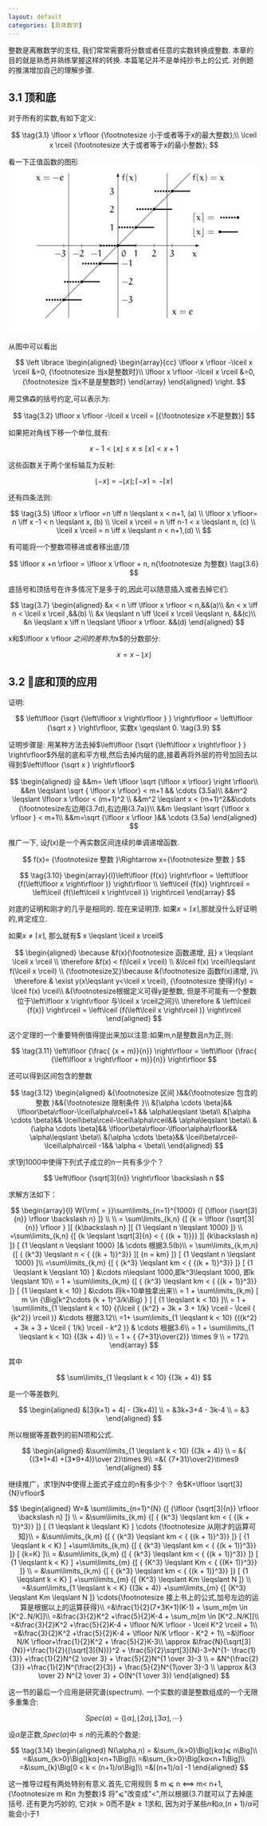 ```yaml
---
layout: default
categories: [具体数学]
---
```


整数是离散数学的支柱, 我们常常需要将分数或者任意的实数转换成整数. 本章的目的就是熟悉并熟练掌握这样的转换.
本篇笔记并不是单纯抄书上的公式. 对例题的推演增加自己的理解步骤.
## 3.1 顶和底

对于所有的实数,有如下定义:

$$
\tag{3.1}
\lfloor x \rfloor {\footnotesize 小于或者等于x的最大整数};\\
\lceil x \rceil {\footnotesize 大于或者等于x的最小整数};
$$

看一下正值函数的图形
<img src='/static/image/cm/10e8a8687cac15bc944454159f095814.png' />


从图中可以看出

$$
\left \lbrace
\begin{aligned}
\begin{array}{cc}
\lfloor x \rfloor -\lceil x \rceil  &=0, {\footnotesize 当x是整数时}\\ 
\lfloor x \rfloor -\lceil x \rceil  &=0, {\footnotesize 当x不是是整数时}
\end{array}
\end{aligned}
\right.
$$

用艾佛森的括号约定,可以表示为:

$$
\tag{3.2}
\lfloor x \rfloor -\lceil x \rceil = [{\footnotesize x不是整数}]
$$

如果把对角线下移一个单位,就有:

$$
x-1 <\lfloor x \rfloor  \leqslant x \leqslant\lceil x \rceil < x+1 \tag{3.3}
$$

这些函数关于两个坐标轴互为反射:

$$
\tag{3.4}
\lfloor -x \rfloor  = -\lfloor x \rfloor ;\lceil -x \rceil = -\lceil x \rceil
$$

还有四条法则:

$$
\tag{3.5}
\lfloor x \rfloor =n \iff n \leqslant x < n+1, (a) \\
\lfloor x \rfloor= n \iff x -1 < n \leqslant x, (b) \\
\lceil x \rceil = n \iff n-1 < x \leqslant n, (c) \\
\lceil x \rceil = n \iff x \leqslant n < n+1,(d) \\
$$

有可能将一个整数项移进或者移出底/顶

$$
\lfloor x +n \rfloor = \lfloor x \rfloor + n,   n{\footnotesize 为整数} \tag{3.6}
$$

底括号和顶括号在许多情况下是多于的,因此可以随意插入或者去掉它们:

$$
\tag{3.7}
\begin{aligned}
&x < n \iff \lfloor x \rfloor < n,&&(a)\\
&n < x \iff n < \lceil x \rceil ,&&(b) \\
&x \leqslant n \iff \lceil x \rceil \leqslant n, &&(c)\\
&n \leqslant x \iff n \leqslant \lfloor x \rfloor. &&(d)
\end{aligned}
$$

x和$\lfloor x \rfloor $之间的差称为$x$的分数部分:

$$
\tag{3.8}
{x} =x - \lfloor x \rfloor 
$$

## 3.2 底和顶的应用
证明:

$$
\left\lfloor {\sqrt {\left\lfloor x \right\rfloor } } \right\rfloor = \left\lfloor {\sqrt x } \right\rfloor, 实数x \geqslant 0. \tag{3.9} 
$$

证明步骤是: 用某种方法去掉$\left\lfloor {\sqrt {\left\lfloor x \right\rfloor } } \right\rfloor$外层的底和平方根,然后去掉内层的底,接着再将外层的符号加回去以得到$\left\lfloor {\sqrt x } \right\rfloor$

$$
\begin{aligned}
设 &&m=  \left \lfloor \sqrt {\lfloor x \rfloor} \right \rfloor\\
&&m \leqslant \sqrt { \lfloor x \rfloor} < m+1 && \cdots (3.5a)\\
&&m^2 \leqslant  \lfloor x \rfloor < (m+1)^2 \\
&&m^2 \leqslant  x < (m+1)^2&&\cdots {\footnotesize左边用(3.7d),右边用(3.7a)}\\
&&m \leqslant  \sqrt {\lfloor x \rfloor } < m+1\\
&&m=\sqrt {\lfloor x \rfloor }&& \cdots (3.5a)
\end{aligned}
$$


推广一下, 设$f(x)$是一个再实数区间连续的单调递增函数.

$$
f(x)= {\footnotesize 整数 }\Rightarrow x={\footnotesize 整数 }
$$

$$
\tag{3.10}
\begin{array}{l}\left\lfloor {f(x)} \right\rfloor = \left\lfloor {f(\left\lfloor x \right\rfloor )} \right\rfloor \\
\left\lceil {f(x)} \right\rceil = \left\lceil {f(\left\lceil x \right\rceil )} \right\rceil \end{array}
$$


对底的证明和刚才的几乎是相同的. 现在来证明顶. 如果$x=\lceil x \rceil$,那就没什么好证明的,肯定成立.

如果$x \not=\lceil x \rceil$, 那么就有$ x \leqslant \lceil x \rceil$

$$
\begin{aligned}
\because &f(x){\footnotesize 函数递增, 且} x \leqslant \lceil x \rceil \\
\therefore &f(x) < f(\lceil x \rceil) \\
&\lceil f(x) \rceil\leqslant f(\lceil x \rceil) \\
{\footnotesize又}\because &{\footnotesize 函数f(x)递增, }\\
\therefore & \exist y(x\leqslant y<\lceil x \rceil), {\footnotesize 使得}f(y) = \lceil f(x) \rceil\\ 
&{\footnotesize根据定义可得y是整数, 但是不可能有一个整数位于\left\lfloor x \right\rfloor 与\lceil x \rceil之间}\\
\therefore & \left\lceil {f(x)} \right\rceil = \left\lceil {f(\left\lceil x \right\rceil )} \right\rceil 
\end{aligned}
$$



这个定理的一个重要特例值得提出来加以注意:如果m,n是整数且n为正,则:

$$
\tag{3.11}
\left\lfloor {\frac{ {x + m}}{n}} \right\rfloor = \left\lfloor {\frac{ {\left\lfloor x \right\rfloor + m}}{n}} \right\rfloor 
$$

还可以得到区间包含的整数

$$
\tag{3.12}
\begin{aligned}
&{\footnotesize 区间 }&&{\footnotesize 包含的整数 }&&{\footnotesize 限制条件 }\\
&[\alpha \cdots \beta]&& \lfloor\beta\rfloor-\lceil\alpha\rceil+1 && \alpha\leqslant \beta\\
&[\alpha \cdots \beta)&& \lceil\beta\rceil-\lceil\alpha\rceil&& \alpha\leqslant \beta\\
&(\alpha \cdots \beta]&& \lfloor\beta\rfloor-\lfloor\alpha\rfloor&& \alpha\leqslant \beta\\
&(\alpha \cdots \beta)&& \lceil\beta\rceil-\lceil\alpha\rceil -1&& \alpha < \beta\\
\end{aligned}
$$

求1到1000中使得下列式子成立的n一共有多少个？

$$
\left\lfloor {\sqrt[3]{n}} \right\rfloor \backslash n
$$

求解方法如下：

$$
\begin{array}{l}
W{\rm{ = }}\sum\limits_{n=1}^{1000} {[ {\lfloor {\sqrt[3]{n}} \rfloor \backslash n} ]} \\
\\
 = \sum\limits_{k,n} {[ {k = \lfloor {\sqrt[3]{n}} \rfloor } ][ {k\backslash n} ][ {1 \leqslant n \leqslant 1000} ]} \\ 
 =\sum\limits_{k,n} {[ {k \leqslant \sqrt[3]{n} < { {(k + 1)}}} ][ {k\backslash n} ]} [ {1 \leqslant n \leqslant 1000} ]& \cdots 根据3.5(b)\\
 = \sum\limits_{k,m,n} {[ { {k^3} \leqslant n < { {(k + 1)}^3}} ][ {n = km} ]} [ {1 \leqslant n \leqslant 1000} ]\\
 =\sum\limits_{k,m} {[ { {k^3} \leqslant km < { {(k + 1)}^3}} ]} [ {1 \leqslant k \leqslant 10} ] &\cdots n\leqslant 1000,即k^3\leqslant 1000, 即k \leqslant 10\\
  = 1 + \sum\limits_{k,m} {[ { {k^3} \leqslant km < { {(k + 1)}^3}} ]} [ {1 \leqslant k < 10} ] &\cdots  将k=10单独拿出来\\
  = 1 + \sum\limits_{k,m} [ m \in  {\Big[k^2\cdots  (k + 1)^3/k\Big) } ] [ {1 \leqslant k < 10} ]\\
   = 1 + \sum\limits_{1 \leqslant k < 10} {(\lceil { {k^2} + 3k + 3 + 1/k} \rceil - \lceil { {k^2}} \rceil )} &\cdots 根据3.12\\
  =1+ \sum\limits_{1 \leqslant k < 10} {({k^2} + 3k + 3 + \lceil { 1/k} \rceil - k^2 )} & \cdots   根据3.6\\  
 = 1 + \sum\limits_{1 \leqslant k < 10} {(3k + 4)} \\
 = 1 +  { {7+31}\over{2}} \times 9 \\
 = 172\\
\end{array}
$$


其中

$$
\sum\limits_{1 \leqslant k < 10} {(3k + 4)}
$$

是一个等差数列,

$$
\begin{aligned}
&[3(k+1) + 4] - (3k+4)] \\
= &3k+3+4 - 3k-4 \\
= &3
\end{aligned}
$$

所以根据等差数列的前N项和公式.

$$
\begin{aligned}
&\sum\limits_{1 \leqslant k < 10} {(3k + 4)} \\
= &{ {(3*1+4) +(3*9+4)}\over 2}\times 9\\
=&{ {7+31}\over2}\times9
\end{aligned}
$$

继续推广，求1到N中使得上面式子成立的n有多少个？
令$K=\lfloor \sqrt[3]{N}\rfloor$

$$
\begin{aligned}
W=& \sum\limits_{n=1}^{N} {[ {\lfloor {\sqrt[3]{n}} \rfloor \backslash n} ]} \\
= &\sum\limits_{k,m} {[ { {k^3} \leqslant km < { {(k + 1)}^3}} ]} [ {1 \leqslant k \leqslant  K} ] \cdots  {\footnotesize 从刚才的运算可知}\\
= &\sum\limits_{k,m} {[ { {k^3} \leqslant km < { {(k + 1)}^3}} ]} [ {1 \leqslant k < K} ] +\sum\limits_{k,m} {[ { {k^3} \leqslant km < { {(k + 1)}^3}} ]} [ {k=K} ]\\
= &\sum\limits_{k,m} {[ { {k^3} \leqslant km < { {(k + 1)}^3}} ]} [ {1 \leqslant k < K} ] +\sum\limits_{m} {[ { {K^3} \leqslant Km < { {(K+ 1)}^3}} ]} \\
= &\sum\limits_{k,m} {[ { {k^3} \leqslant km < { {(k + 1)}^3}} ]} [ {1 \leqslant k < K} ] +\sum\limits_{m} {[  {K^3} \leqslant Km \leqslant N ]} \\
=&\sum\limits_{1 \leqslant k < K} {(3k + 4)} +\sum\limits_{m} {[  {K^3} \leqslant Km \leqslant N ]} \cdots{\footnotesize   接上书上的公式,加号左边的运算是根据以上的运算获得}\\
=&\frac{1}{2}(7+3K+1)(K-1) + \sum_m[m \in [K^2..N/K]]\\
=&\frac{3}{2}K^2 +\frac{5}{2}K-4 +  \sum_m[m \in [K^2..N/K]]\\
=&\frac{3}{2}K^2 +\frac{5}{2}K-4 + \lfloor N/K \rfloor - \lceil K^2 \rceil + 1\\
=&\frac{3}{2}K^2 +\frac{5}{2}K-4 +  \lfloor N/K \rfloor - K^2 + 1\\
=&\lfloor N/K \rfloor+\frac{1}{2}K^2 + \frac{5}{2}K-3\\
\approx &\frac{N}{\sqrt[3]{N}}+\frac{1}{2}{(\sqrt[3]{N})}^2 + \frac{5}{2}\sqrt[3]{N}-3=N^{1- \frac{1}{3}}  +\frac{1}{2}N^{2 \over 3} + \frac{5}{2}N^{1 \over 3}-3 \\
= &N^{\frac{2}{3}} +\frac{1}{2}N^{\frac{2}{3}} + \frac{5}{2}N^{1\over 3}-3 \\
\approx &{3 \over 2} N^{2 \over 3} + O(N^{1 \over 3})
\end{aligned}
$$

这一节的最后一个应用是研究谱(spectrum). 一个实数的谱是整数组成的一个无限多重集合:

$$
Spec(\alpha) = \{\lfloor \alpha \rfloor,\lfloor 2\alpha \rfloor,\lfloor 3\alpha \rfloor,\cdots\}
$$

设$\alpha$是正数,$Spec(\alpha)$中$\leqslant n$的元素的个数是:

$$
\tag{3.14}
\begin{aligned}
N(\alpha,n) = &\sum_{k>0}\Big[⌊kα⌋⩽ n\Big]\\
=&\sum_{k>0}\Big[⌊kα⌋<n+1\Big]\\
=&\sum_{k>0}\Big[kα<n+1\Big]\\
=&\sum_{k}\Big[0 < k < (n+1)/α\Big]\\
=&⌈(n+1)/α⌉ -1
\end{aligned}
$$

这一推导过程有两处特别有意义.首先,它用规则
$ m ⩽ n ⟺ m< n+1, {\footnotesize m 和n 为整数}$
将"$⩽$"改变成"<",所以根据(3.7)就可以了去掉底括号. 还有更为巧妙的, 它对$k>0$而不是$k\geqslant 1$求和, 因为对于某些$n$和$α$,$(n+1)/α$可能会小于1
